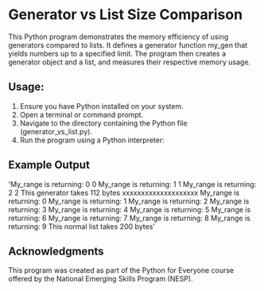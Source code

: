 # Generator vs List Size Comparison
This Python program demonstrates the memory efficiency of using generators compared to lists. 
It defines a generator function my_gen that yields numbers up to a specified limit. The program then creates a generator object and a list, and measures their respective memory usage.

## Usage:
1. Ensure you have Python installed on your system.
2. Open a terminal or command prompt.
3. Navigate to the directory containing the Python file (generator_vs_list.py).
4. Run the program using a Python interpreter:

## Example Output

'My_range is returning: 0
0
My_range is returning: 1
1
My_range is returning: 2
2
This generator takes 112 bytes
xxxxxxxxxxxxxxxxxxxx
My_range is returning: 0
My_range is returning: 1
My_range is returning: 2
My_range is returning: 3
My_range is returning: 4
My_range is returning: 5
My_range is returning: 6
My_range is returning: 7
My_range is returning: 8
My_range is returning: 9
This normal list takes 200 bytes'

## Acknowledgments
This program was created as part of the Python for Everyone course offered by the National Emerging Skills Program (NESP).
